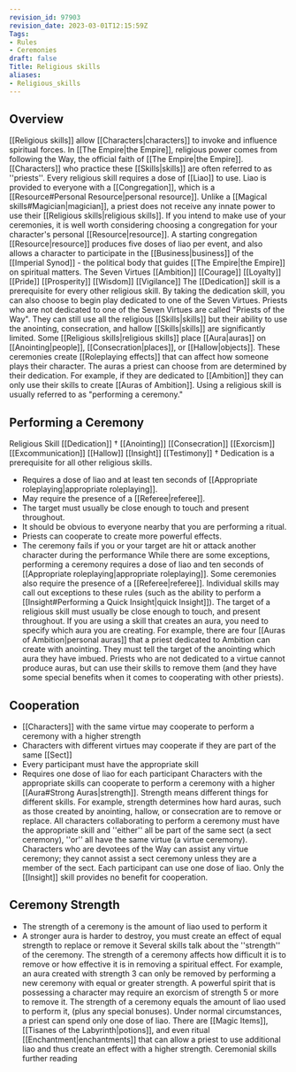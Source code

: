 ```yaml
---
revision_id: 97903
revision_date: 2023-03-01T12:15:59Z
Tags:
- Rules
- Ceremonies
draft: false
Title: Religious skills
aliases:
- Religious_skills
---
```

## Overview
[[Religious skills]] allow [[Characters|characters]] to invoke and influence spiritual forces. In [[The Empire|the Empire]], religious power comes from following the Way, the official faith of [[The Empire|the Empire]]. [[Characters]] who practice these [[Skills|skills]] are often referred to as ''priests''.
Every religious skill requires a dose of [[Liao]] to use. Liao is provided to everyone with a [[Congregation]], which is a [[Resource#Personal Resource|personal resource]]. Unlike a [[Magical skills#Magician|magician]], a priest does not receive any innate power to use their [[Religious skills|religious skills]]. If you intend to make use of your ceremonies, it is well worth considering choosing a congregation for your character's personal [[Resource|resource]].
A starting congregation [[Resource|resource]] produces five doses of liao per event, and also allows a character to participate in the [[Business|business]] of the [[Imperial Synod]] - the political body that guides [[The Empire|the Empire]] on spiritual matters.
The Seven Virtues
[[Ambition]]
[[Courage]]
[[Loyalty]]
[[Pride]]
[[Prosperity]]
[[Wisdom]]
[[Vigilance]]
The [[Dedication]] skill is a prerequisite for every other religious skill. By taking the dedication skill, you can also choose to begin play dedicated to one of the Seven Virtues. Priests who are not dedicated to one of the Seven Virtues are called "Priests of the Way". They can still use all the religious [[Skills|skills]] but their ability to use the anointing, consecration, and hallow [[Skills|skills]] are significantly limited. 
Some [[Religious skills|religious skills]] place [[Aura|auras]] on [[Anointing|people]], [[Consecration|places]], or [[Hallow|objects]]. These ceremonies create [[Roleplaying effects]] that can affect how someone plays their character. The auras a priest can choose from are determined by their dedication. For example, if they are dedicated to [[Ambition]] they can only use their skills to create [[Auras of Ambition]].
Using a religious skill is usually referred to as "performing a ceremony."
## Performing a Ceremony
Religious Skill
[[Dedication]] †
[[Anointing]]
[[Consecration]]
[[Exorcism]]
[[Excommunication]]
[[Hallow]]
[[Insight]]
[[Testimony]]
† Dedication is a prerequisite for all other religious skills.
* Requires a dose of liao and at least ten seconds of [[Appropriate roleplaying|appropriate roleplaying]].
* May require the presence of a [[Referee|referee]].
* The target must usually be close enough to touch and present throughout.
* It should be obvious to everyone nearby that you are performing a ritual.
* Priests can cooperate to create more powerful effects.
* The ceremony fails if you or your target are hit or attack another character during the performance
While there are some exceptions, performing a ceremony requires a dose of liao and ten seconds of [[Appropriate roleplaying|appropriate roleplaying]]. Some ceremonies also require the presence of a [[Referee|referee]]. Individual skills may call out exceptions to these rules (such as the ability to perform a [[Insight#Performing a Quick Insight|quick Insight]]).
The target of a religious skill must usually be close enough to touch, and present throughout.
If you are using a skill that creates an aura, you need to specify which aura you are creating. For example, there are four [[Auras of Ambition|personal auras]] that a priest dedicated to Ambition can create with anointing. They must tell the target of the anointing which aura they have imbued.
Priests who are not dedicated to a virtue cannot produce auras, but can use their skills to remove them (and they have some special benefits when it comes to cooperating with other priests).
## Cooperation
* [[Characters]] with the same virtue may cooperate to perform a ceremony with a higher strength
* Characters with different virtues may cooperate if they are part of the same [[Sect]]
* Every participant must have the appropriate skill
* Requires one dose of liao for each participant
Characters with the appropriate skills can cooperate to perform a ceremony with a higher [[Aura#Strong Auras|strength]]. Strength means different things for different skills. For example, strength determines how hard auras, such as those created by anointing, hallow, or consecration are to remove or replace.
All characters collaborating to perform a ceremony must have the appropriate skill and ''either'' all be part of the same sect (a sect ceremony), ''or'' all have the same virtue (a virtue ceremony). Characters who are devotees of the Way can assist any virtue ceremony; they cannot assist a sect ceremony unless they are a member of the sect. 
Each participant can use one dose of liao.
Only the [[Insight]] skill provides no benefit for cooperation.
## Ceremony Strength
* The strength of a ceremony is the amount of liao used to perform it
* A stronger aura is harder to destroy, you must create an effect of equal strength to replace or remove it
Several skills talk about the ''strength'' of the ceremony. The strength of a ceremony affects how difficult it is to remove or how effective it is in removing a spiritual effect. For example, an aura created with strength 3 can only be removed by performing a new ceremony with equal or greater strength. A powerful spirit that is possessing a character may require an exorcism of strength 5 or more to remove it.
The strength of a ceremony equals the amount of liao used to perform it, (plus any special bonuses). Under normal circumstances, a priest can spend only one dose of liao. There are [[Magic Items]], [[Tisanes of the Labyrinth|potions]], and even ritual [[Enchantment|enchantments]] that can allow a priest to use additional liao and thus create an effect with a higher strength.
Ceremonial skills further reading